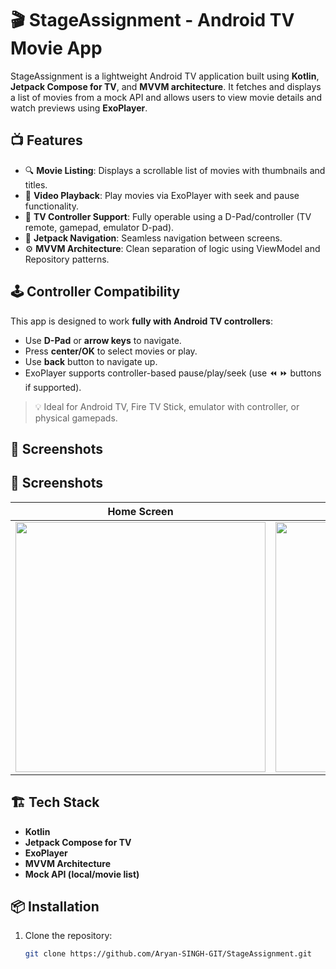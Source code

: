 # 🎬 StageAssignment - Android TV Movie App

StageAssignment is a lightweight Android TV application built using **Kotlin**, **Jetpack Compose for TV**, and **MVVM architecture**. It fetches and displays a list of movies from a mock API and allows users to view movie details and watch previews using **ExoPlayer**.

## 📺 Features

- 🔍 **Movie Listing**: Displays a scrollable list of movies with thumbnails and titles.
- 🎥 **Video Playback**: Play movies via ExoPlayer with seek and pause functionality.
- 📱 **TV Controller Support**: Fully operable using a D-Pad/controller (TV remote, gamepad, emulator D-pad).
- 🧭 **Jetpack Navigation**: Seamless navigation between screens.
- ⚙️ **MVVM Architecture**: Clean separation of logic using ViewModel and Repository patterns.

## 🕹️ Controller Compatibility

This app is designed to work **fully with Android TV controllers**:
- Use **D-Pad** or **arrow keys** to navigate.
- Press **center/OK** to select movies or play.
- Use **back** button to navigate up.
- ExoPlayer supports controller-based pause/play/seek (use ⏪ ⏩ buttons if supported).

> 💡 Ideal for Android TV, Fire TV Stick, emulator with controller, or physical gamepads.

## 📸 Screenshots

## 📸 Screenshots

| Home Screen | Video Player |
|-------------|--------------|
| <img src="https://github.com/user-attachments/assets/22c0c793-5243-4ab6-8ba7-6347a39b530c" width="400"/> | <img src="https://github.com/user-attachments/assets/d7501751-e7b2-41c2-9cad-c5f2a27bc5aa" width="400"/> |

## 🏗️ Tech Stack

- **Kotlin**
- **Jetpack Compose for TV**
- **ExoPlayer**
- **MVVM Architecture**
- **Mock API (local/movie list)**

## 📦 Installation

1. Clone the repository:
   ```bash
   git clone https://github.com/Aryan-SINGH-GIT/StageAssignment.git
